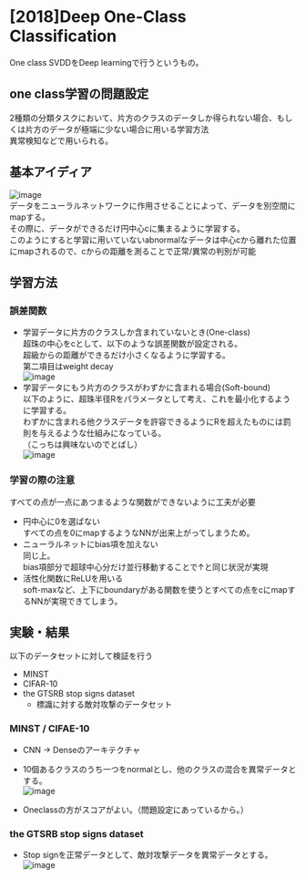 # [2018]Deep One-Class Classification  
One class SVDDをDeep learningで行うというもの。

## one class学習の問題設定  
2種類の分類タスクにおいて、片方のクラスのデータしか得られない場合、もしくは片方のデータが極端に少ない場合に用いる学習方法  
異常検知などで用いられる。  

## 基本アイディア  
![image](https://user-images.githubusercontent.com/54636129/200241655-a61494d5-3cda-427b-a97d-4ca26aea5bc8.png)  
データをニューラルネットワークに作用させることによって、データを別空間にmapする。  
その際に、データができるだけ円中心cに集まるように学習する。  
このようにすると学習に用いていないabnormalなデータは中心cから離れた位置にmapされるので、cからの距離を測ることで正常/異常の判別が可能    
  
## 学習方法  
### 誤差関数  
- 学習データに片方のクラスしか含まれていないとき(One-class)  
  超珠の中心をcとして、以下のような誤差関数が設定される。  
  超級からの距離ができるだけ小さくなるように学習する。  
  第二項目はweight decay    
![image](https://user-images.githubusercontent.com/54636129/200242550-c5dd4919-567a-4108-bcd4-3b0cf0c15792.png)  
- 学習データにもう片方のクラスがわずかに含まれる場合(Soft-bound)  
以下のように、超珠半径Rをパラメータとして考え、これを最小化するように学習する。  
わずかに含まれる他クラスデータを許容できるようにRを超えたものには罰則を与えるような仕組みになっている。  
（こっちは興味ないのでとばし）   
![image](https://user-images.githubusercontent.com/54636129/200242389-692114cb-2758-48f0-8506-d5fbf5d33eec.png)  

### 学習の際の注意  
すべての点が一点にあつまるような関数ができないように工夫が必要  
- 円中心に0を選ばない  
  すべての点を0にmapするようなNNが出来上がってしまうため。  
- ニューラルネットにbias項を加えない  
  同じ上。  
  bias項部分で超球中心分だけ並行移動することで↑と同じ状況が実現  
- 活性化関数にReLUを用いる  
  soft-maxなど、上下にboundaryがある関数を使うとすべての点をcにmapするNNが実現できてしまう。

## 実験・結果  
以下のデータセットに対して検証を行う  
- MINST
- CIFAR-10
- the GTSRB stop signs dataset  
  - 標識に対する敵対攻撃のデータセット  

### MINST / CIFAE-10
- CNN → Denseのアーキテクチャ  
- 10個あるクラスのうち一つをnormalとし、他のクラスの混合を異常データとする。    
![image](https://user-images.githubusercontent.com/54636129/200290393-4b270f63-280e-4abb-b725-c46f03dff2ff.png)  

- Oneclassの方がスコアがよい。（問題設定にあっているから。）


### the GTSRB stop signs dataset  
- Stop signを正常データとして、敵対攻撃データを異常データとする。  
![image](https://user-images.githubusercontent.com/54636129/200290750-030580e1-580e-427e-bd2e-26f3e7042c43.png)



